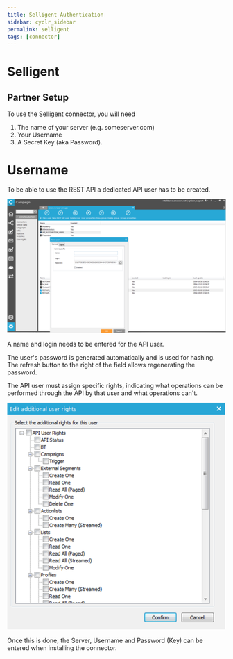 ```yaml
---
title: Selligent Authentication
sidebar: cyclr_sidebar
permalink: selligent
tags: [connector]
---
```


# Selligent

## Partner Setup

To use the Selligent connector, you will need 

1. The name of your server (e.g. someserver.com)
2. Your Username
3. A Secret Key (aka Password).

# Username

To be able to use the REST API a dedicated API user has to be created.

![connector setup](./images/APIUserCreate.png)

A name and login needs to be entered for the API user. 

The user's password is generated automatically and is used for hashing. The refresh button to the right of the field allows regenerating the password.

The API user must assign specific rights, indicating what operations can be performed through the API by that user and what operations can't.

![connector setup](./images/APIUserRights.png)

Once this is done, the Server, Username and Password (Key) can be entered when installing the connector.